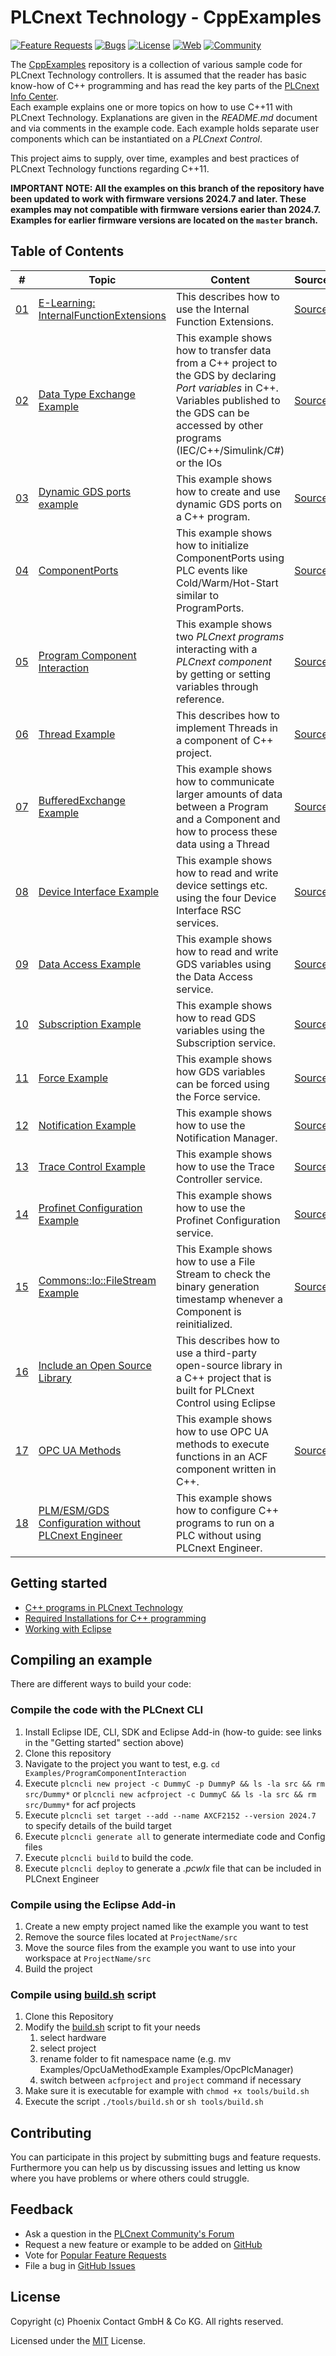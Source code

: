 # PLCnext Technology - CppExamples

[![Feature Requests](https://img.shields.io/github/issues/PLCnext/CppExamples/feature-request.svg)](https://github.com/PLCnext/CppExamples/issues?q=is%3Aopen+is%3Aissue+label%3Afeature-request+sort%3Areactions-%2B1-desc)
[![Bugs](https://img.shields.io/github/issues/PLCnext/CppExamples/bug.svg)](https://github.com/PLCnext/PLCnext_CppExamples/issues?utf8=✓&q=is%3Aissue+is%3Aopen+label%3Abug)
[![License](https://img.shields.io/badge/license-MIT-blue.svg)](LICENSE)
[![Web](https://img.shields.io/badge/PLCnext-Website-blue.svg)](https://www.phoenixcontact.com/plcnext)
[![Community](https://img.shields.io/badge/PLCnext-Community-blue.svg)](https://www.plcnext-community.net)

The [CppExamples](https://github.com/PLCnext/CppExamples) repository is a collection of various sample code for PLCnext Technology controllers. 
It is assumed that the reader has basic know-how of C++ programming and has read the key parts of the [PLCnext Info Center](https://www.plcnext.help/).  
Each example explains one or more topics on how to use C++11 with PLCnext Technology. Explanations are given in the *README.md* document and via comments in the example code. 
Each example holds separate user components which can be instantiated on a *PLCnext Control*. 

This project aims to supply, over time, examples and best practices of PLCnext Technology functions regarding C++11.

**IMPORTANT NOTE: All the examples on this branch of the repository have been updated to work with firmware versions 2024.7 and later. These examples may not compatible with firmware versions earier than 2024.7. Examples for earlier firmware versions are located on the `master` branch.**

## Table of Contents

|\#| Topic | Content | SourceCode
| ----- | ------ | ------ |------
|[01](Examples/E_Learning_InternalFunctionExtensions/)| [E-Learning: InternalFunctionExtensions](Examples/E_Learning_InternalFunctionExtensions/README.MD)| This describes how to use the Internal Function Extensions.| [SourceCode](Examples/E_Learning_InternalFunctionExtensions/src/)
|[02](Examples/CppDataTypeTest/)| [Data Type Exchange Example](Examples/CppDataTypeTest/README.md)| This example shows how to transfer data from a C++ project to the GDS by declaring *Port variables* in C++. Variables published to the GDS can be accessed by other programs (IEC/C++/Simulink/C#) or the IOs| [SourceCode](Examples/CppDataTypeTest/src/)
|[03](Examples/DynamicPorts/)| [Dynamic GDS ports example](Examples/DynamicPorts/README.md)| This example shows how to create and use dynamic GDS ports on a C++ program.| [SourceCode](Examples/DynamicPorts/src/)
|[04](Examples/ComponentPorts/)| [ComponentPorts](Examples/ComponentPorts/README.md)| This example shows how to initialize ComponentPorts using PLC events like Cold/Warm/Hot-Start similar to ProgramPorts. |[SourceCode](Examples/ComponentPorts/src/)
|[05](Examples/ProgramComponentInteraction/)| [Program Component Interaction](Examples/ProgramComponentInteraction/README.md)| This example shows two *PLCnext programs* interacting with a *PLCnext component* by getting or setting variables through reference.| [SourceCode](Examples/ProgramComponentInteraction/src/)
|[06](Examples/ThreadExample/)| [Thread Example](Examples/ThreadExample/README.md)| This describes how to implement Threads in a component of C++ project.| [SourceCode](Examples/ThreadExample/src/)
|[07](Examples/BufferedExchange/)| [BufferedExchange Example](Examples/BufferedExchange/README.md)| This example shows how to communicate larger amounts of data between a Program and a Component and how to process these data using a Thread|[SourceCode](Examples/BufferedExchange/src/)
|[08](Examples/DeviceInterface/)| [Device Interface Example](Examples/DeviceInterface/README.MD)| This example shows how to read and write device settings etc. using the four Device Interface RSC services.| [SourceCode](Examples/DeviceInterface/src/)
|[09](Examples/DataAccess/)| [Data Access Example](Examples/DataAccess/README.MD)| This example shows how to read and write GDS variables using the Data Access service.| [SourceCode](Examples/DataAccess/src/)
|[10](Examples/Subscriptions/)| [Subscription Example](Examples/Subscriptions/README.MD)| This example shows how to read GDS variables using the Subscription service.| [SourceCode](Examples/Subscriptions/src/)
|[11](Examples/Force/)| [Force Example](Examples/Force/README.MD)| This example shows how GDS variables can be forced using the Force service.| [SourceCode](Examples/Force/src/)
|[12](Examples/NotificationExample/)| [Notification Example](Examples/NotificationExample/README.MD)| This example shows how to use the Notification Manager.| [SourceCode](Examples/NotificationExample/src/)
|[13](Examples/TraceControl/)| [Trace Control Example](Examples/TraceControl/README.MD)| This example shows how to use the Trace Controller service.| [SourceCode](Examples/TraceControl/src/)
|[14](Examples/ProfinetConfig/)| [Profinet Configuration Example](Examples/ProfinetConfig/README.MD)| This example shows how to use the Profinet Configuration service.| [SourceCode](Examples/ProfinetConfig/src/)
|[15](Examples/FileStreamExample/)| [Commons::Io::FileStream Example](Examples/FileStreamExample/README.md)| This Example shows how to use a File Stream to check the binary generation timestamp whenever a Component is reinitialized.|[SourceCode](Examples/FileStreamExample/src/)
|[16](Examples/IncludeOpenSourceLibrary/)| [Include an Open Source Library](Examples/IncludeOpenSourceLibrary/README.md)| This describes how to use a third-party open-source library in a C++ project that is built for PLCnext Control using Eclipse|
|[17](Examples/OpcPlcManager/)| [OPC UA Methods](Examples/OpcPlcManager/README.MD)| This example shows how to use OPC UA methods to execute functions in an ACF component written in C++.| [SourceCode](Examples/OpcPlcManager/src/)
|[18](Examples/NoEngineer/)| [PLM/ESM/GDS Configuration without PLCnext Engineer](Examples/NoEngineer/README.MD)| This example shows how to configure C++ programs to run on a PLC without using PLCnext Engineer.|


## Getting started

- [C++ programs in PLCnext Technology](https://www.plcnext.help/te/Programming/Cplusplus/Cpp-programming.htm)
- [Required Installations for C++ programming](https://www.plcnext.help/te/Programming/Cplusplus/Cpp_Required_installations.htm)
- [Working with Eclipse](https://www.plcnext.help/te/Programming/Cplusplus/Working_with_Eclipse.htm)

## Compiling an example

There are different ways to build your code:

### Compile the code with the PLCnext CLI 

1. Install Eclipse IDE, CLI, SDK and Eclipse Add-in (how-to guide: see links in the "Getting started" section above)
1. Clone this repository
1. Navigate to the project you want to test, e.g. `cd Examples/ProgramComponentInteraction` 
1. Execute `plcncli new project -c DummyC -p DummyP && ls -la src && rm src/Dummy*` or `plcncli new acfproject -c DummyC && ls -la src && rm src/Dummy*` for acf projects
1. Execute `plcncli set target --add --name AXCF2152 --version 2024.7` to specify details of the build target
1. Execute `plcncli generate all` to generate intermediate code and Config files
1. Execute `plcncli build` to build the code.
1. Execute `plcncli deploy` to generate a *.pcwlx* file that can be included in PLCnext Engineer 

### Compile using the Eclipse Add-in

1. Create a new empty project named like the example you want to test
1. Remove the source files located at `ProjectName/src`
1. Move the source files from the example you want to use into your workspace at `ProjectName/src`
1. Build the project

### Compile using [build.sh](tools/build.sh) script

1. Clone this Repository
1. Modify the [build.sh](tools/build.sh) script to fit your needs
    1. select hardware
    1. select project
    1. rename folder to fit namespace name (e.g. mv Examples/OpcUaMethodExample Examples/OpcPlcManager)
    1. switch between `acfproject` and `project` command if necessary
1. Make sure it is executable for example with ```chmod +x tools/build.sh```
1. Execute the script ```./tools/build.sh``` or  ```sh tools/build.sh ```

## Contributing

You can participate in this project by submitting bugs and feature requests.  
Furthermore you can help us by discussing issues and letting us know where you have problems or where others could struggle.

## Feedback
* Ask a question in the [PLCnext Community's Forum](https://www.plcnext-community.net/forum/#/categories)
* Request a new feature or example to be added on [GitHub](CONTRIBUTING.md)
* Vote for [Popular Feature Requests](https://github.com/PLCnext/CppExamples/issues?q=is%3Aopen+is%3Aissue+label%3Afeature-request+sort%3Areactions-%2B1-desc)
* File a bug in [GitHub Issues](https://github.com/PLCnext/CppExamples/issues)

## License

Copyright (c) Phoenix Contact GmbH & Co KG. All rights reserved.

Licensed under the [MIT](/LICENSE) License.
